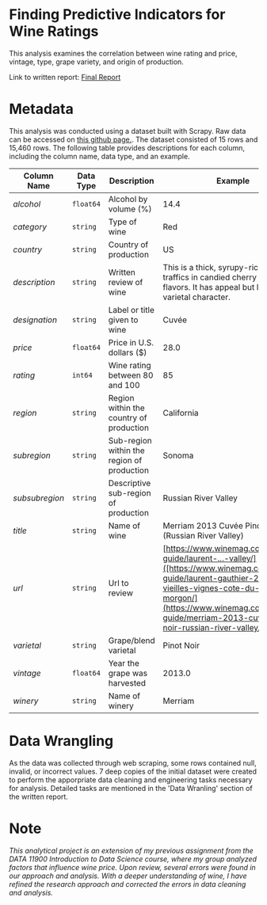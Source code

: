 # Finding Predictive Indicators for Wine Ratings

This analysis examines the correlation between wine rating and price, vintage, type, grape variety, and origin of production.

Link to written report: [Final Report](https://docs.google.com/document/d/1vlsi-_8a91J8hdwO1TV4BhKhbJR-QMNDKa__CDiBx58/edit?usp=sharing)

# Metadata

This analysis was conducted using a dataset built with Scrapy. Raw data can be accessed on [this github page.](https://github.com/activatedgeek/winemag-dataset?tab=readme-ov-file). The dataset consisted of 15 rows and 15,460 rows. The following table provides descriptions for each column, including the column name, data type, and an example.

| **Column Name** | **Data Type**  | **Description**  | **Example**  |
|---|---|---|---|
| _alcohol_  | `float64`  | Alcohol by volume (%) |  14.4 |
| _category_ | `string` | Type of wine  | Red  |
| _country_ | `string` | Country of production  | US |
| _description_  | `string` | Written review of wine  | This is a thick, syrupy-rich wine that traffics in candied cherry and oak flavors. It has appeal but lacks varietal character. |
| _designation_  | `string` | Label or title given to wine |  Cuvée  |
| _price_  | `float64` | Price in U.S. dollars ($)  | 28.0 |
| _rating_ | `int64`  | Wine rating between 80 and 100  | 85 |
| _region_  | `string`  | Region within the country of production  | California |
| _subregion_  | `string` | Sub-region within the region of production  | Sonoma  |
| _subsubregion_  | `string`  | Descriptive sub-region of production  | Russian River Valley  |
| _title_  | `string`  | Name of wine  | Merriam 2013 Cuvée Pinot Noir (Russian River Valley)  |
| _url_  | `string`  | Url to review  | [https://www.winemag.com/buying-guide/laurent-...-valley/]([https://www.winemag.com/buying-guide/laurent-gauthier-2016-vieilles-vignes-cote-du-py-morgon/](https://www.winemag.com/buying-guide/merriam-2013-cuvee-pinot-noir-russian-river-valley/)) |
| _varietal_ | `string`  |  Grape/blend varietal | Pinot Noir |
| _vintage_  | `float64`  | Year the grape was harvested  | 2013.0  |
| _winery_  | `string`  | Name of winery  | Merriam  |

# Data Wrangling

As the data was collected through web scraping, some rows contained null, invalid, or incorrect values. 7 deep copies of the initial dataset were created to perform the apporpriate data cleaning and engineering tasks necessary for analysis. Detailed tasks are mentioned in the 'Data Wranling' section of the written report.

# Note

_This analytical project is an extension of my previous assignment from the DATA 11900 Introduction to Data Science course, where my group analyzed factors that influence wine price. Upon review, several errors were found in our approach and analysis. With a deeper understanding of  wine, I have refined the research approach and corrected the errors in data cleaning and analysis._
